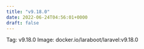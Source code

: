 ```yaml
---
title: "v9.18.0"
date: 2022-06-24T04:56:01+0000
draft: false
---
```


Tag: v9.18.0
Image: docker.io/laraboot/laravel:v9.18.0
